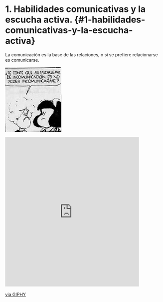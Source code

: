 # 1\. Habilidades comunicativas y la escucha activa. {#1-habilidades-comunicativas-y-la-escucha-activa}

La comunicación es la base de las relaciones, o si se prefiere relacionarse es comunicarse.

![](/assets/image2.jpg)

<iframe src="https://giphy.com/embed/oSVKvV5j4mIyA" width="429" height="480" frameBorder="0" class="giphy-embed" allowFullScreen></iframe><p><a href="https://giphy.com/gifs/argentina-quino-mafalda-oSVKvV5j4mIyA">via GIPHY</a></p>